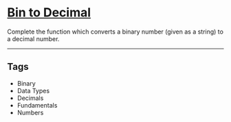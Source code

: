 # [Bin to Decimal](https://www.codewars.com/kata/57a5c31ce298a7e6b7000334)

Complete the function which converts a binary number (given as a string) to a decimal number.

---

## Tags

- Binary
- Data Types
- Decimals
- Fundamentals
- Numbers
